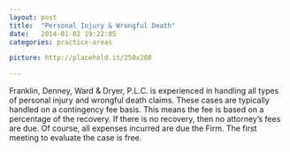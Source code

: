```yaml
---
layout: post
title:  "Personal Injury & Wrongful Death"
date:   2014-01-02 19:22:05
categories: practice-areas

picture: http://placehold.it/250x200

---
```


Franklin, Denney, Ward & Dryer, P.L.C. is experienced in handling all types of personal injury and wrongful death claims. These cases are typically handled on a contingency fee basis. This means the fee is based on a percentage of the recovery. If there is no recovery, then no attorney’s fees are due. Of course, all expenses incurred are due the Firm. The first meeting to evaluate the case is free.